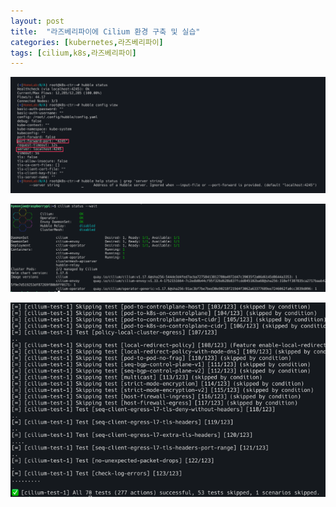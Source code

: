 ```yaml
---
layout: post
title:  "라즈베리파이에 Cilium 환경 구축 및 실습"
categories: [kubernetes,라즈베리파이]
tags: [cilium,k8s,라즈베리파이]
---
```


![img.png](../assets/2week/2week4-13.png)


![img_1.png](../assets/2week/2week1-1.png)


![img_2.png](../assets/2week/2week1-2.png)
